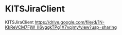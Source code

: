 # KITSJiraClient
KITSJiraClient
https://drive.google.com/file/d/1N-KkReVCM7FjW_II6vggkTPg1X7vqjmy/view?usp=sharing
